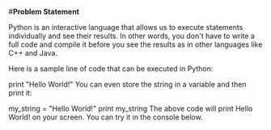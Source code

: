 #**Problem Statement**

Python is an interactive language that allows us to execute statements individually and see their results. In other words, you don't have to write a full code and compile it before you see the results as in other languages like C++ and Java.

Here is a sample line of code that can be executed in Python:

print "Hello World!" 
You can even store the string in a variable and then print it:

my_string = "Hello World!"
print my_string
The above code will print Hello World! on your screen. You can try it in the console below.